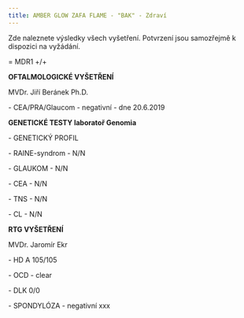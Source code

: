 ```yaml
---
title: AMBER GLOW ZAFA FLAME - "BAK" - Zdraví
---
```

Zde naleznete výsledky všech vyšetření. Potvrzení jsou samozřejmě k dispozici na vyžádání.

\= MDR1 +/+

**OFTALMOLOGICKÉ VYŠETŘENÍ**

MVDr. Jiří Beránek Ph.D. 

\- CEA/PRA/Glaucom - negativní - dne 20.6.2019

**GENETICKÉ TESTY laboratoř Genomia**

\- GENETICKÝ PROFIL

\- RAINE-syndrom - N/N

\- GLAUKOM - N/N

\- CEA - N/N

\- TNS - N/N

\- CL - N/N  

**RTG VYŠETŘENÍ**

MVDr. Jaromír Ekr

\- HD A 105/105

\- OCD -  clear

\- DLK 0/0

\- SPONDYLÓZA - negativní xxx
